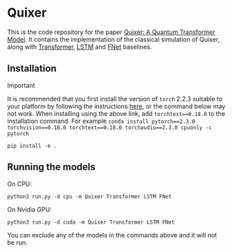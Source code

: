 # Quixer

This is the code repository for the paper [Quixer: A Quantum Transformer Model](https://arxiv.org/abs/2406.04305). It contains the implementation of the classical simulation of Quixer, along with [Transformer](https://arxiv.org/abs/1706.03762), [LSTM](https://en.wikipedia.org/wiki/Long_short-term_memory) and [FNet](https://arxiv.org/abs/2105.03824) baselines.

## Installation

> [!IMPORTANT]
> It is recommended that you first install the version of `torch` 2.2.3 suitable to your platform by following the instructions [here](https://pytorch.org/get-started/previous-versions/#v230), or the command below may not work.
> When installing using the above link, add `torchtext==0.18.0` to the installation command. For example
> ```conda install pytorch==2.3.0 torchvision==0.18.0 torchtext==0.18.0 torchaudio==2.3.0 cpuonly -c pytorch```

```
pip install -e .
```

## Running the models

On CPU:
```
python3 run.py -d cpu -m Quixer Transformer LSTM FNet
```

On Nvidia GPU:
```
python3 run.py -d cuda -m Quixer Transformer LSTM FNet
```

You can exclude any of the models in the commands above and it will not be run.